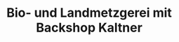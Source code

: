 ---
title: "Bio- und Landmetzgerei mit Backshop Kaltner"
url: /bruckmuehl/bio-und-landmetzgerei-mit-backshop-kaltner/
shop: Metzgerei
---